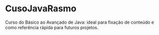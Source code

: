 # CusoJavaRasmo
Curso do Básico ao Avançado de Java: ideal para fixação de conteúdo e como referência rápida para futuros projetos.
